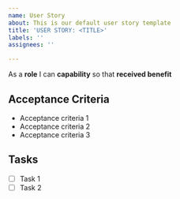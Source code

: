 ```yaml
---
name: User Story
about: This is our default user story template
title: 'USER STORY: <TITLE>'
labels: ''
assignees: ''

---
```


As a **role** I can **capability** so that **received benefit**

## Acceptance Criteria
- Acceptance criteria 1
- Acceptance criteria 2
- Acceptance criteria 3

## Tasks
- [ ] Task 1
- [ ] Task 2
